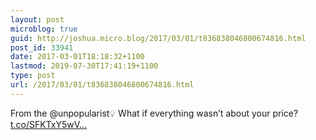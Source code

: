 ```yaml
---
layout: post
microblog: true
guid: http://joshua.micro.blog/2017/03/01/t836838046800674816.html
post_id: 33941
date: 2017-03-01T18:18:32+1100
lastmod: 2019-07-30T17:41:19+1100
type: post
url: /2017/03/01/t836838046800674816.html
---
```

From the @unpopularist💡 What if everything wasn’t about your price? [t.co/SFKTxY5wV...](https://t.co/SFKTxY5wVx)
